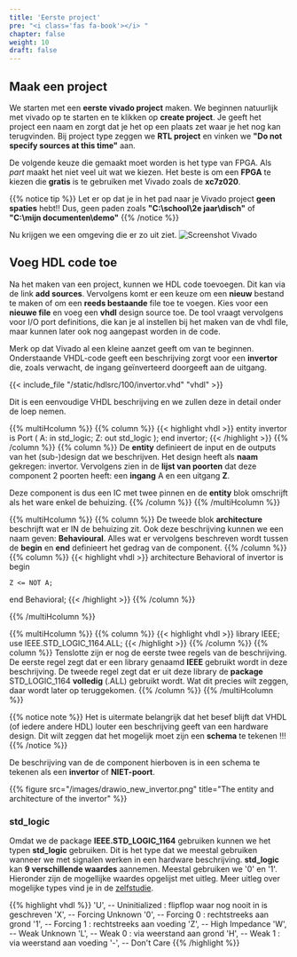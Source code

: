 ```yaml
---
title: 'Eerste project'
pre: "<i class='fas fa-book'></i> "
chapter: false
weight: 10
draft: false
---
```


## Maak een project

We starten met een  **eerste vivado project** maken. We beginnen natuurlijk met vivado op te starten en te klikken op **create project**. Je geeft het project  een naam en zorgt dat je het op een plaats zet waar je het nog kan terugvinden. Bij project type zeggen we **RTL project** en vinken we **"Do not specify sources at this time"** aan. 

De volgende keuze die gemaakt moet worden is het type van FPGA. Als *part* maakt het niet veel uit wat we kiezen. Het beste is om een **FPGA** te kiezen die **gratis** is te gebruiken met Vivado zoals de **xc7z020**.

{{% notice tip %}}
Let er op dat je in het pad naar je Vivado project <b>geen spaties</b> hebt!! Dus, geen paden zoals <b>"C:\school\2e jaar\disch"</b> of <b>"C:\mijn documenten\demo"</b>
{{% /notice  %}}

Nu krijgen we een omgeving die er zo uit ziet.
![Screenshot Vivado](/images/software/screenshot_vivado.png)

## Voeg HDL code toe

Na het maken van een project, kunnen we HDL code toevoegen. Dit kan via de link **add sources**. Vervolgens komt er een keuze om een **nieuw** bestand te maken of om een **reeds bestaande** file toe te voegen. Kies voor een **nieuwe file** en voeg een **vhdl** design source toe. De tool vraagt vervolgens voor I/O port definitions, die kan je al instellen bij het maken van de vhdl file, maar kunnen later ook nog aangepast worden in de code. 

Merk op dat Vivado al een kleine aanzet geeft om van te beginnen. Onderstaande VHDL-code geeft een beschrijving zorgt voor een **invertor** die, zoals verwacht, de ingang geïnverteerd doorgeeft aan de uitgang.

{{< include_file "/static/hdlsrc/100/invertor.vhd" "vhdl" >}}

Dit is een eenvoudige VHDL beschrijving en we zullen deze in detail onder de loep nemen.

{{% multiHcolumn %}}
{{% column %}}
{{< highlight vhdl >}}
entity invertor is
    Port (
        A: in std_logic;
        Z: out std_logic
    );
end invertor;
{{< /highlight >}}
{{% /column %}}
{{% column %}}
De **entity** definieert de input en de outputs van het (sub-)design dat we beschrijven. Het design heeft als **naam** gekregen: invertor. Vervolgens zien in de **lijst van poorten** dat deze component 2 poorten heeft: een **ingang** A en een uitgang **Z**.

Deze component is dus een IC met twee pinnen en de **entity** blok omschrijft als het ware enkel de behuizing.
{{% /column %}}
{{% /multiHcolumn %}}


{{% multiHcolumn %}}
{{% column %}}
De tweede blok **architecture** beschrijft wat er IN de behuizing zit. Ook deze beschrijving kunnen we een naam geven: **Behavioural**. Alles wat er vervolgens beschreven wordt tussen de **begin** en **end** definieert het gedrag van de component.
{{% /column %}}
{{% column %}}
{{< highlight vhdl >}}
architecture Behavioral of invertor is
begin

    Z <= NOT A;

end Behavioral;
{{< /highlight >}}
{{% /column %}}

{{% /multiHcolumn %}}


{{% multiHcolumn %}}
{{% column %}}
{{< highlight vhdl >}}
library IEEE;
use IEEE.STD_LOGIC_1164.ALL;
{{< /highlight >}}
{{% /column %}}
{{% column %}}
Tenslotte zijn er nog de eerste twee regels van de beschrijving. De eerste regel zegt dat er een library genaamd **IEEE** gebruikt wordt in deze beschrijving. De tweede regel zegt dat er uit deze library de **package** STD_LOGIC_1164 **volledig** (.ALL) gebruikt wordt. Wat dit precies wilt zeggen, daar wordt later op teruggekomen.
{{% /column %}}
{{% /multiHcolumn %}}

{{% notice note %}}
Het is uitermate belangrijk dat het besef blijft dat VHDL (of iedere andere HDL) louter een beschrijving geeft van een hardware design. Dit wilt zeggen dat het mogelijk moet zijn een **schema** te tekenen !!!
{{% /notice  %}}

De beschrijving van de de component hierboven is in een schema te tekenen als een **invertor** of **NIET-poort**.

{{% figure src="/images/drawio_new_invertor.png" title="The entity and architecture of the invertor"  %}}


### std_logic

Omdat we de package **IEEE.STD_LOGIC_1164** gebruiken kunnen we het typen **std_logic** gebruiken. Dit is het type dat we meestal gebruiken wanneer we met signalen werken in een hardware beschrijving. **std_logic** kan **9 verschillende waardes** aannemen. Meestal gebruiken we '0' en '1'. Hieronder zijn de mogellijke waardes opgelijst met uitleg. Meer uitleg over mogelijke types vind je in de [zelfstudie](/900_zelfstudie_vhdl/060_packages/#std_logic_1164--package).

{{% highlight vhdl %}}
'U',  -- Uninitialized : flipflop waar nog nooit in is geschreven
'X',  -- Forcing Unknown
'0',  -- Forcing 0 : rechtstreeks aan grond
'1',  -- Forcing 1 : rechtstreeks aan voeding
'Z',  -- High Impedance
'W',  -- Weak Unknown
'L',  -- Weak 0 : via weerstand aan grond
'H',  -- Weak 1 : via weerstand aan voeding
'-',  -- Don't Care
{{% /highlight %}}
